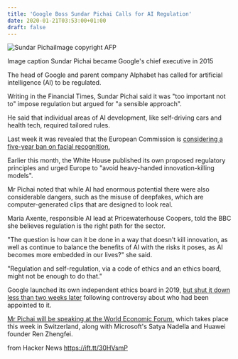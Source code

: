 ```yaml
---
title: 'Google Boss Sundar Pichai Calls for AI Regulation'
date: 2020-01-21T03:53:00+01:00
draft: false
---
```


![Sundar Pichai](https://ichef.bbci.co.uk/news/320/cpsprodpb/AE88/production/_84808644_gettyimages-464948948.jpg)Image copyright AFP

Image caption Sundar Pichai became Google's chief executive in 2015

The head of Google and parent company Alphabet has called for artificial intelligence (AI) to be regulated.

Writing in the Financial Times, Sundar Pichai said it was "too important not to" impose regulation but argued for "a sensible approach".

He said that individual areas of AI development, like self-driving cars and health tech, required tailored rules.

Last week it was revealed that the European Commission is [considering a five-year ban on facial recognition.](https://www.bbc.co.uk/news/technology-51148501)

Earlier this month, the White House published its own proposed regulatory principles and urged Europe to "avoid heavy-handed innovation-killing models".

Mr Pichai noted that while AI had enormous potential there were also considerable dangers, such as the misuse of deepfakes, which are computer-generated clips that are designed to look real.

Maria Axente, responsible AI lead at Pricewaterhouse Coopers, told the BBC she believes regulation is the right path for the sector.

"The question is how can it be done in a way that doesn't kill innovation, as well as continue to balance the benefits of AI with the risks it poses, as AI becomes more embedded in our lives?" she said.

"Regulation and self-regulation, via a code of ethics and an ethics board, might not be enough to do that."

Google launched its own independent ethics board in 2019, [but shut it down less than two weeks later](https://www.bbc.co.uk/news/technology-47825833) following controversy about who had been appointed to it.

[Mr Pichai will be speaking at the World Economic Forum,](https://www.bbc.co.uk/news/technology-51134164) which takes place this week in Switzerland, along with Microsoft's Satya Nadella and Huawei founder Ren Zhengfei.

  
  
from Hacker News https://ift.tt/30HVsmP